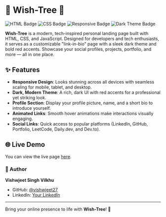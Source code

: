 # 🌌 Wish-Tree 🌌

![HTML Badge](https://img.shields.io/badge/HTML-5-orange)
![CSS Badge](https://img.shields.io/badge/CSS-3-blue)
![Responsive Badge](https://img.shields.io/badge/Responsive-Yes-green)
![Dark Theme Badge](https://img.shields.io/badge/Theme-Dark-red)

**Wish-Tree** is a modern, tech-inspired personal landing page built with HTML, CSS, and JavaScript. Designed for developers and tech enthusiasts, it serves as a customizable "link-in-bio" page with a sleek dark theme and bold red accents. Showcase your social profiles, projects, portfolio, and more — all in one place.

## ✨ Features

- **Responsive Design**: Looks stunning across all devices with seamless scaling for mobile, tablet, and desktop.
- **Dark, Modern Theme**: A rich, dark UI with red accents for a professional yet striking look.
- **Profile Section**: Display your profile picture, name, and a short bio to introduce yourself.
- **Animated Links**: Smooth hover animations make interactions visually engaging.
- **Social Links**: Quick access to popular platforms (LinkedIn, GitHub, Portfolio, LeetCode, Daily.dev, and Dev.to).

## 🌐 Live Demo

You can view the live page [here](https://vishwjeet27.github.io/Wish-Tree).

### 👤 Author

**Vishwjeet Singh Vilkhu**  
- GitHub: [@vishwjeet27](https://github.com/vishwjeet27)
- LinkedIn: [Your LinkedIn](https://linkedin.com/in/vishwjeet27)

---

Bring your online presence to life with **Wish-Tree**! 🌠
